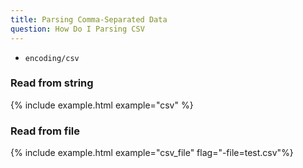 ```yaml
---
title: Parsing Comma-Separated Data
question: How Do I Parsing CSV
---
```


- `encoding/csv`
### Read from string
{% include example.html example="csv" %}

### Read from file
{% include example.html example="csv_file" flag="-file=test.csv"%}
